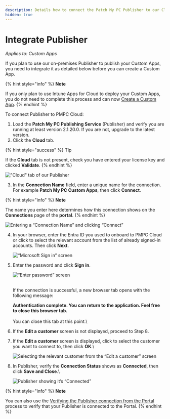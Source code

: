 ```yaml
---
description: Details how to connect the Patch My PC Publisher to our Cloud platform
hidden: true
---
```


# Integrate Publisher

_Applies to: Custom Apps_

If you plan to use our on-premises Publisher to publish your Custom Apps, you need to integrate it as detailed below before you can create a Custom App.

{% hint style="info" %}
**Note**

If you only plan to use Intune Apps for Cloud to deploy your Custom Apps, you do not need to complete this process and can now [Create a Custom App](create-a-custom-app/).
{% endhint %}

To connect Publisher to PMPC Cloud:

1. Load the **Patch My PC Publishing Service** (Publisher) and verify you are running at least version 2.1.20.0. If you are not, upgrade to the latest version.
2. Click the **Cloud** tab.

{% hint style="success" %}
Tip

If the **Cloud** tab is not present, check you have entered your license key and clicked **Validate**.
{% endhint %}

!["Cloud" tab of our Publisher](../../.gitbook/assets/image-\(1725\).png)

3. In the **Connection Name** field, enter a unique name for the connection. For example **Patch My PC Custom Apps**, then click **Connect**.

{% hint style="info" %}
**Note**

The name you enter here determines how this connection shows on the **Connections** page of the **portal**.
{% endhint %}

![Entering a “Connection Name” and clicking “Connect”](../../.gitbook/assets/image-\(1726\).png)

4.  In your browser, enter the Entra ID you used to onboard to PMPC Cloud or click to select the relevant account from the list of already signed-in accounts. Then click **Next**.

    ![“Microsoft Sign in” screen](../../.gitbook/assets/image-\(1420\).png)
5.  Enter the password and click **Sign in**.

    ![“Enter password” screen](../../.gitbook/assets/image-\(1421\).png)

    \
    If the connection is successful, a new browser tab opens with the following message:

    **Authentication complete. You can return to the application. Feel free to close this browser tab.**\
    \
    You can close this tab at this point.\\
6. If the **Edit a customer** screen is not displayed, proceed to Step 8.
7.  If the **Edit a customer** screen is displayed, click to select the customer you want to connect to, then click **OK**.\\

    ![Selecting the relevant customer from the “Edit a customer” screen](../../.gitbook/assets/image-\(910\).png)
8.  In Publisher, verify the **Connection Status** shows as **Connected**, then click **Save and Close**.\\

    ![Publisher showing it’s “Connected”](../../.gitbook/assets/image-\(1728\).png)

{% hint style="info" %}
**Note**

You can also use the [Verifying the Publisher connection from the Portal](../cloud-administration/manage-cloud-connections/verify-a-publisher-connection-from-cloud.md) process to verify that your Publisher is connected to the Portal.
{% endhint %}
